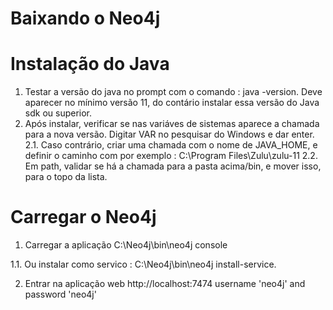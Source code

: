 # Baixando o Neo4j


# Instalação do Java
1. Testar a versão do java no prompt com o comando : java -version. Deve aparecer no mínimo versão 11, do contário instalar essa versão do Java sdk ou superior.
2. Após instalar, verificar se nas variáves de sistemas aparece a chamada para a nova versão. Digitar VAR no pesquisar do Windows e dar enter.
  2.1. Caso contrário, criar uma chamada com o nome de JAVA_HOME, e definir o caminho com por exemplo : C:\Program Files\Zulu\zulu-11
  2.2. Em path, validar se há a chamada para a pasta acima/bin, e mover isso, para o topo da lista.

# Carregar o Neo4j
1. Carregar a aplicação
C:\Neo4j\bin\neo4j console

 1.1. Ou instalar como servico :
C:\Neo4j\bin\neo4j install-service.

2. Entrar na aplicação web
http://localhost:7474
username 'neo4j' and password 'neo4j'
